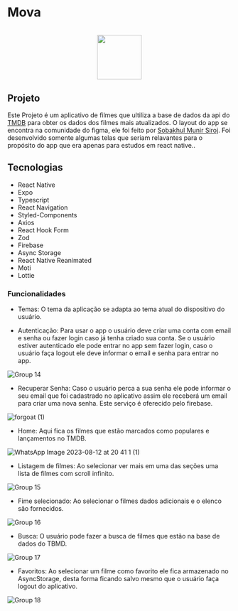 <h1>Mova</>
<br />
<br />
<div align="center">
  <img width="100" src="https://github.com/ClecioSousa00/appMova/assets/123471873/2fa5ce7b-581f-424b-8930-952bd4583914"/>
</div>


## Projeto
Este Projeto é um aplicativo de filmes que ultiliza a base de dados da api do [TMDB](https://developer.themoviedb.org/reference/intro/getting-started) para obter os dados dos filmes mais atualizados. O layout do app se encontra na comunidade do figma, ele foi feito por [Sobakhul Munir Siroj](https://www.figma.com/community/file/1216311757237992126). Foi desenvolvido somente algumas telas que seriam relavantes para o propósito do app que era apenas para estudos em react native..

## Tecnologias
* React Native
* Expo
* Typescript
* React Navigation
* Styled-Components
* Axios
* React Hook Form
* Zod
* Firebase
* Async Storage
* React Native Reanimated
* Moti
* Lottie


### Funcionalidades

* Temas: O tema da aplicação se adapta ao tema atual do dispositivo do usuário.

* Autenticação: Para usar o app o usuário deve criar uma conta com email e senha ou fazer login caso já tenha criado sua conta. Se o usuário estiver autenticado ele pode entrar no app sem fazer login, caso o usuário faça logout ele deve informar o email e senha para entrar no app.

![Group 14](https://github.com/ClecioSousa00/appMova/assets/123471873/ba749a44-a322-4e2a-b313-983dcb934d94)

* Recuperar Senha: Caso o usuário perca a sua senha ele pode informar o seu email que foi cadastrado no aplicativo assim ele receberá um email para criar uma nova senha. Este serviço é oferecido pelo firebase.

![forgoat (1)](https://github.com/ClecioSousa00/appMova/assets/123471873/d9e40679-5bcc-4f45-864a-5461d646ba9f)

* Home: Aqui fica os filmes que estão marcados como populares e lançamentos no TMDB.

![WhatsApp Image 2023-08-12 at 20 41 1 (1)](https://github.com/ClecioSousa00/appMova/assets/123471873/8715c900-33c2-48f3-8048-35f4eacbb181)

* Listagem de filmes: Ao selecionar ver mais em uma das seções uma lista de filmes com scroll infinito.

![Group 15](https://github.com/ClecioSousa00/appMova/assets/123471873/ac6aa301-4ac1-43a4-9560-bcc295ff1250)

* Fime selecionado: Ao selecionar o filmes dados adicionais e o elenco são fornecidos.

![Group 16](https://github.com/ClecioSousa00/appMova/assets/123471873/c24bf6f2-3f0f-451f-bfcd-d77049489062)

* Busca: O usuário pode fazer a busca de filmes que estão na base de dados do TBMD.
  
![Group 17](https://github.com/ClecioSousa00/appMova/assets/123471873/5ea2f074-c333-4910-ac39-56b29e7b802b)

* Favoritos: Ao selecionar um filme como favorito ele fica armazenado no AsyncStorage, desta forma ficando salvo mesmo que o usuário faça logout do aplicativo.

![Group 18](https://github.com/ClecioSousa00/appMova/assets/123471873/0c3aaf81-1af8-4be3-b564-af92b4d0ec55)

